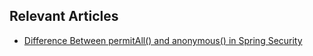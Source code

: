 ## Relevant Articles
- [Difference Between permitAll() and anonymous() in Spring Security](https://www.baeldung.com/spring-security-permitall-vs-anonymous)